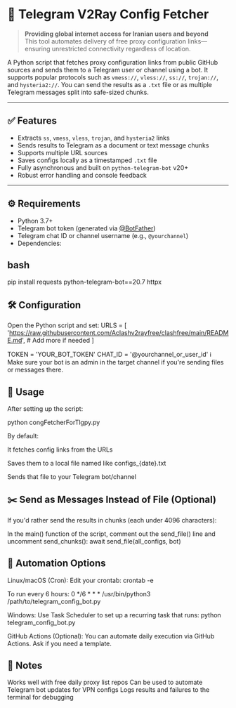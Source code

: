 # 📡 Telegram V2Ray Config Fetcher

> **Providing global internet access for Iranian users and beyond**  
> This tool automates delivery of free proxy configuration links—ensuring unrestricted connectivity regardless of location.


A Python script that fetches proxy configuration links from public GitHub sources and sends them to a Telegram user or channel using a bot. It supports popular protocols such as `vmess://`, `vless://`, `ss://`, `trojan://`, and `hysteria2://`. You can send the results as a `.txt` file or as multiple Telegram messages split into safe-sized chunks.

---

## ✅ Features

- Extracts `ss`, `vmess`, `vless`, `trojan`, and `hysteria2` links
- Sends results to Telegram as a document or text message chunks
- Supports multiple URL sources
- Saves configs locally as a timestamped `.txt` file
- Fully asynchronous and built on `python-telegram-bot` v20+
- Robust error handling and console feedback

---

## ⚙️ Requirements

- Python 3.7+
- Telegram bot token (generated via [@BotFather](https://t.me/BotFather))
- Telegram chat ID or channel username (e.g., `@yourchannel`)
- Dependencies:

## bash
pip install requests python-telegram-bot==20.7 httpx
## 🛠 Configuration
Open the Python script and set:
URLS = [
    'https://raw.githubusercontent.com/Aclashv2rayfree/clashfree/main/README.md',
    # Add more if needed
]

TOKEN = 'YOUR_BOT_TOKEN'
CHAT_ID = '@yourchannel_or_user_id'
ℹ️ Make sure your bot is an admin in the target channel if you're sending files or messages there.

## 🚀 Usage
After setting up the script:

python congFetcherForTlgpy.py

By default:

It fetches config links from the URLs

Saves them to a local file named like configs_{date}.txt

Sends that file to your Telegram bot/channel

## ✂️ Send as Messages Instead of File (Optional)
If you'd rather send the results in chunks (each under 4096 characters):

In the main() function of the script, comment out the send_file() line and uncomment send_chunks():
await send_file(all_configs, bot)

## 🔁 Automation Options

Linux/macOS (Cron):
Edit your crontab:
crontab -e

To run every 6 hours:
0 */6 * * * /usr/bin/python3 /path/to/telegram_config_bot.py

Windows:
Use Task Scheduler to set up a recurring task that runs:
python telegram_config_bot.py

GitHub Actions (Optional):
You can automate daily execution via GitHub Actions. Ask if you need a template.


## 📎 Notes
Works well with free daily proxy list repos
Can be used to automate Telegram bot updates for VPN configs
Logs results and failures to the terminal for debugging
